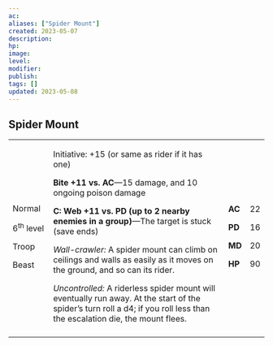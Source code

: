 ```yaml
---
ac: 
aliases: ["Spider Mount"]
created: 2023-05-07
description: 
hp: 
image: 
level: 
modifier: 
publish: 
tags: []
updated: 2023-05-08
---
```


## Spider Mount

<table>
<colgroup>
<col style="width: 16%" />
<col style="width: 72%" />
<col style="width: 5%" />
<col style="width: 5%" />
</colgroup>
<tbody>
<tr class="odd">
<td><p>Normal</p>
<p>6<sup>th</sup> level</p>
<p>Troop</p>
<p>Beast</p></td>
<td><p>Initiative: +15 (or same as rider if it has one)</p>
<p><strong>Bite +11 vs. AC</strong>—15 damage, and 10 ongoing poison
damage</p>
<p><strong>C: Web +11 vs. PD (up to 2 nearby enemies in a
group)</strong>—The target is stuck (save ends)</p>
<p><em>Wall-crawler:</em> A spider mount can climb on ceilings and walls
as easily as it moves on the ground, and so can its rider.</p>
<p><em>Uncontrolled:</em> A riderless spider mount will eventually run
away. At the start of the spider’s turn roll a d4; if you roll less than
the escalation die, the mount flees.</p></td>
<td><p><strong>AC</strong></p>
<p><strong>PD</strong></p>
<p><strong>MD</strong></p>
<p><strong>HP</strong></p></td>
<td><p>22</p>
<p>16</p>
<p>20</p>
<p>90</p></td>
</tr>
<tr class="even">
<td></td>
<td></td>
<td></td>
<td></td>
</tr>
</tbody>
</table>

